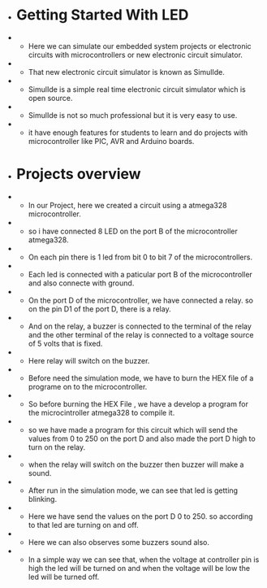 + # Getting Started With LED
+  * Here we can simulate our embedded system projects or electronic circuits with microcontrollers or new electronic circuit simulator.
+  * That new electronic circuit simulator is known as SimulIde.
+  * SimulIde is a simple real time electronic circuit simulator which is open source.
+  * SimulIde is not so much professional but it is very easy to use.
+  * it have enough features for students to learn and do projects with microcontroller like PIC, AVR and Arduino boards.
+  # Projects overview




+  * In our Project, here we created a circuit using a atmega328 microcontroller.
+  * so i have connected 8 LED on the port B of the microcontroller atmega328.
+  * On each pin there is 1 led from bit 0 to bit 7 of the microcontrollers.
+  * Each led is connected with a paticular port B of the microcontroller and also connecte with ground.
+  * On the port D of the microcontroller, we have connected a relay. so on the pin D1 of the port D, there is a relay.
+  * And on the relay, a buzzer is connected to the terminal of the relay and the other terminal of the relay is connected to a voltage source of 5 volts that is fixed.
+  * Here relay will switch on the buzzer.
+  * Before need the simulation mode, we have to burn the HEX file of a programe on to the microcontroller.
+  * So before burning the HEX File , we have a develop a program for the microcintroller atmega328 to compile it.
+  * so we have made a program for this circuit which will send the values from 0 to 250 on the port D and also made the port D high to turn on the relay.
+  * when the relay will switch on the buzzer then buzzer will make a sound.
+  * After run in the simulation mode, we can see that led is getting blinking.
+  * Here we have send the values on the port D 0 to 250. so according to that led are turning on and off.
+  * Here we can also observes some buzzers sound also.
+  * In a simple way we can see that, when the voltage at controller pin is high the led will be turned on and when the voltage will be low the led will be turned off.

